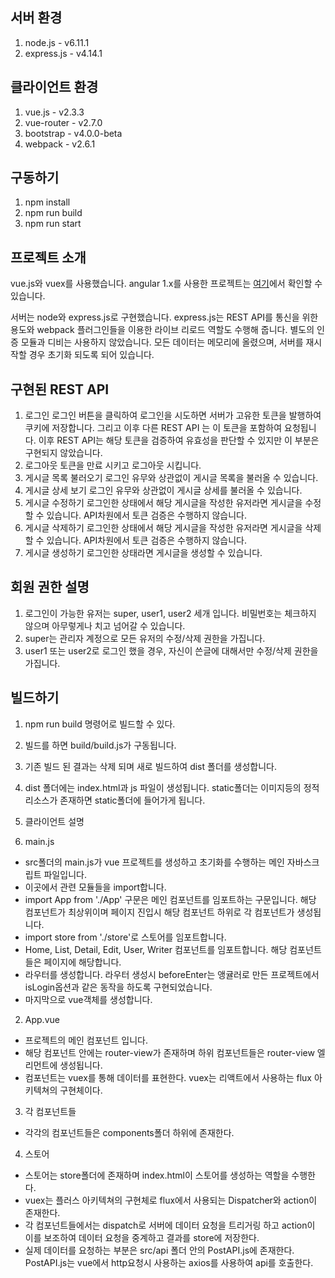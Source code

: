 ## 서버 환경
1. node.js - v6.11.1
2. express.js - v4.14.1

## 클라이언트 환경
1. vue.js - v2.3.3
2. vue-router - v2.7.0
3. bootstrap - v4.0.0-beta
4. webpack - v2.6.1

## 구동하기
1. npm install
2. npm run build
3. npm run start

## 프로젝트 소개
vue.js와 vuex를 사용했습니다. angular 1.x를 사용한 프로젝트는 [여기](https://github.com/cryingnavi/naver_angular)에서 확인할 수 있습니다.

서버는 node와 express.js로 구현했습니다. express.js는 REST API를 통신을 위한 용도와 webpack 플러그인들을 이용한 라이브 리로드 역할도 수행해 줍니다. 별도의 인증 모듈과 디비는 사용하지 않았습니다. 모든 데이터는 메모리에 올렸으며, 서버를 재시작할 경우 초기화 되도록 되어 있습니다.

## 구현된 REST API
1. 로그인
로그인 버튼을 클릭하여 로그인을 시도하면 서버가 고유한 토큰을 발행하여 쿠키에 저장합니다. 그리고 이후 다른 REST API 는 이 토큰을 포함하여 요청됩니다. 이후 REST API는 해당 토큰을 검증하여 유효성을 판단할 수 있지만 이 부분은 구현되지 않았습니다.
2. 로그아웃
토큰을 만료 시키고 로그아웃 시킵니다.
3. 게시글 목록 불러오기
로그인 유무와 상관없이 게시글 목록을 불러올 수 있습니다.
4. 게시글 상세 보기
로그인 유무와 상관없이 게시글 상세를 불러올 수 있습니다.
5. 게시글 수정하기
로그인한 상태에서 해당 게시글을 작성한 유저라면 게시글을 수정할 수 있습니다. API차원에서 토큰 검증은 수행하지 않습니다.
6. 게시글 삭제하기
로그인한 상태에서 해당 게시글을 작성한 유저라면 게시글을 삭제할 수 있습니다. API차원에서 토큰 검증은 수행하지 않습니다.
7. 게시글 생성하기
로그인한 상태라면 게시글을 생성할 수 있습니다.

## 회원 권한 설명
1. 로그인이 가능한 유저는 super, user1, user2 세개 입니다. 비밀번호는 체크하지 않으며 아무렇게나 치고 넘어갈 수 있습니다.
2. super는 관리자 계정으로 모든 유저의 수정/삭제 권한을 가집니다.
3. user1 또는 user2로 로그인 했을 경우, 자신이 쓴글에 대해서만 수정/삭제 권한을 가집니다.


## 빌드하기
1. npm run build 명령어로 빌드할 수 있다.
2. 빌드를 하면 build/build.js가 구동됩니다.
3. 기존 빌드 된 결과는 삭제 되며 새로 빌드하여 dist 폴더를 생성합니다.
4. dist 폴더에는 index.html과 js 파일이 생성됩니다. static폴더는 이미지등의 정적 리소스가 존재하면 static폴더에 들어가게 됩니다.

5. 클라이언트 설명
1. main.js
- src폴더의 main.js가 vue 프로젝트를 생성하고 초기화를 수행하는 메인 자바스크립트 파일입니다.
- 이곳에서 관련 모듈들을 import합니다.
- import App from './App' 구문은 메인 컴포넌트를 임포트하는 구문입니다. 해당 컴포넌트가 최상위이며 페이지 진입시 해당 컴포넌트 하위로 각 컴포넌트가 생성됩니다.
- import store from './store'로 스토어를 임포트합니다.
- Home, List, Detail, Edit, User, Writer 컴포넌트를 임포트합니다. 해당 컴포넌트들은 페이지에 해당합니다.
- 라우터를 생성합니다. 라우터 생성시 beforeEnter는 앵귤러로 만든 프로젝트에서 isLogin옵션과 같은 동작을 하도록 구현되었습니다.
- 마지막으로 vue객체를 생성합니다.

2. App.vue
- 프로젝트의 메인 컴포넌트 입니다.
- 해당 컴포넌트 안에는 router-view가 존재하며 하위 컴포넌트들은 router-view 엘리먼트에 생성됩니다.
- 컴포넌트는 vuex를 통해 데이터를 표현한다. vuex는 리액트에서 사용하는 flux 아키텍쳐의 구현체이다.

3. 각 컴포넌트들
- 각각의 컴포넌트들은 components폴더 하위에 존재한다.

4. 스토어
- 스토어는 store폴더에 존재하며 index.html이 스토어를 생성하는 역할을 수행한다.
- vuex는 플러스 아키텍쳐의 구현체로 flux에서 사용되는 Dispatcher와 action이 존재한다.
- 각 컴포넌트들에서는 dispatch로 서버에 데이터 요청을 트리거링 하고 action이 이를 보조하여 데이터 요청을 중계하고 결과를 store에 저장한다.
- 실제 데이터를 요청하는 부분은 src/api 폴더 안의 PostAPI.js에 존재한다. PostAPI.js는 vue에서 http요청시 사용하는 axios를 사용하여 api를 호출한다.







 

